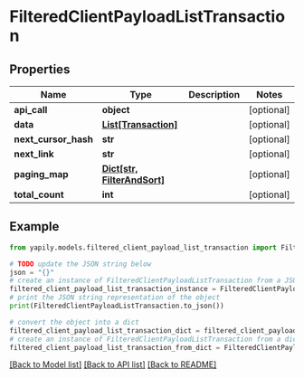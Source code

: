 # FilteredClientPayloadListTransaction


## Properties

Name | Type | Description | Notes
------------ | ------------- | ------------- | -------------
**api_call** | **object** |  | [optional] 
**data** | [**List[Transaction]**](Transaction.md) |  | [optional] 
**next_cursor_hash** | **str** |  | [optional] 
**next_link** | **str** |  | [optional] 
**paging_map** | [**Dict[str, FilterAndSort]**](FilterAndSort.md) |  | [optional] 
**total_count** | **int** |  | [optional] 

## Example

```python
from yapily.models.filtered_client_payload_list_transaction import FilteredClientPayloadListTransaction

# TODO update the JSON string below
json = "{}"
# create an instance of FilteredClientPayloadListTransaction from a JSON string
filtered_client_payload_list_transaction_instance = FilteredClientPayloadListTransaction.from_json(json)
# print the JSON string representation of the object
print(FilteredClientPayloadListTransaction.to_json())

# convert the object into a dict
filtered_client_payload_list_transaction_dict = filtered_client_payload_list_transaction_instance.to_dict()
# create an instance of FilteredClientPayloadListTransaction from a dict
filtered_client_payload_list_transaction_from_dict = FilteredClientPayloadListTransaction.from_dict(filtered_client_payload_list_transaction_dict)
```
[[Back to Model list]](../README.md#documentation-for-models) [[Back to API list]](../README.md#documentation-for-api-endpoints) [[Back to README]](../README.md)


